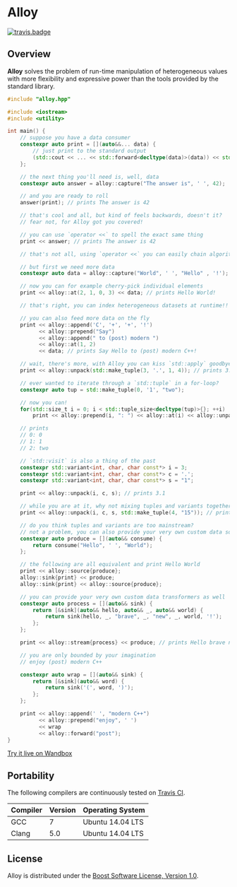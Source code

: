# Alloy

[![travis.badge]][travis.alloy]

## Overview

**Alloy** solves the problem of run-time manipulation of heterogeneous values
with more flexibility and expressive power than the tools provided by the
standard library.

```.cpp
#include "alloy.hpp"

#include <iostream>
#include <utility>

int main() {
    // suppose you have a data consumer
    constexpr auto print = [](auto&&... data) {
        // just print to the standard output
        (std::cout << ... << std::forward<decltype(data)>(data)) << std::endl;
    };

    // the next thing you'll need is, well, data
    constexpr auto answer = alloy::capture("The answer is", ' ', 42);

    // and you are ready to roll
    answer(print); // prints The answer is 42

    // that's cool and all, but kind of feels backwards, doesn't it?
    // fear not, for Alloy got you covered!

    // you can use `operator <<` to spell the exact same thing
    print << answer; // prints The answer is 42

    // that's not all, using `operator <<` you can easily chain algorithms

    // but first we need more data
    constexpr auto data = alloy::capture("World", ' ', "Hello" , '!');

    // now you can for example cherry-pick individual elements
    print << alloy::at(2, 1, 0, 3) << data; // prints Hello World!

    // that's right, you can index heterogeneous datasets at runtime!!

    // you can also feed more data on the fly
    print << alloy::append('C', '+', '+', '!')
          << alloy::prepend("Say")
          << alloy::append(" to (post) modern ")
          << alloy::at(1, 2)
          << data; // prints Say Hello to (post) modern C++!

    // wait, there's more, with Alloy you can kiss `std::apply` goodbye
    print << alloy::unpack(std::make_tuple(3, '.', 1, 4)); // prints 3.14

    // ever wanted to iterate through a `std::tuple` in a for-loop?
    constexpr auto tup = std::make_tuple(0, '1', "two");

    // now you can!
    for(std::size_t i = 0; i < std::tuple_size<decltype(tup)>{}; ++i)
        print << alloy::prepend(i, ": ") << alloy::at(i) << alloy::unpack(tup);

    // prints
    // 0: 0
    // 1: 1
    // 2: two

    // `std::visit` is also a thing of the past
    constexpr std::variant<int, char, char const*> i = 3;
    constexpr std::variant<int, char, char const*> c = '.';
    constexpr std::variant<int, char, char const*> s = "1";

    print << alloy::unpack(i, c, s); // prints 3.1

    // while you are at it, why not mixing tuples and variants together?
    print << alloy::unpack(i, c, s, std::make_tuple(4, "15")); // prints 3.1415

    // do you think tuples and variants are too mainstream?
    // not a problem, you can also provide your very own custom data sources
    constexpr auto produce = [](auto&& consume) {
        return consume("Hello", ' ', "World");
    };

    // the following are all equivalent and print Hello World
    print << alloy::source{produce};
    alloy::sink{print} << produce;
    alloy::sink{print} << alloy::source{produce};

    // you can provide your very own custom data transformers as well
    constexpr auto process = [](auto&& sink) {
        return [&sink](auto&& hello, auto&& _, auto&& world) {
            return sink(hello, _, "brave", _, "new", _, world, '!');
        };
    };

    print << alloy::stream{process} << produce; // prints Hello brave new World!

    // you are only bounded by your imagination
    // enjoy (post) modern C++

    constexpr auto wrap = [](auto&& sink) {
        return [&sink](auto&& word) {
            return sink('(', word, ')');
        };
    };

    print << alloy::append(' ', "modern C++")
          << alloy::prepend("enjoy", ' ')
          << wrap
          << alloy::forward("post");
}
```

[Try it live on Wandbox][wandbox]

## Portability

The following compilers are continuously tested on [Travis CI][travis.alloy].

| Compiler          | Version   | Operating System
|-------------------|-----------|-----------------------
| GCC               | 7         | Ubuntu 14.04 LTS
| Clang             | 5.0       | Ubuntu 14.04 LTS

## License

Alloy is distributed under the
[Boost Software License, Version 1.0][boost.license].

[travis.alloy]:     http://travis-ci.org/brunocodutra/alloy
[travis.badge]:     http://travis-ci.org/brunocodutra/alloy.svg?branch=master

[boost.license]:    http://boost.org/LICENSE_1_0.txt

[wandbox]:          https://wandbox.org/permlink/4tx6EsfjKQzAy8Wl
